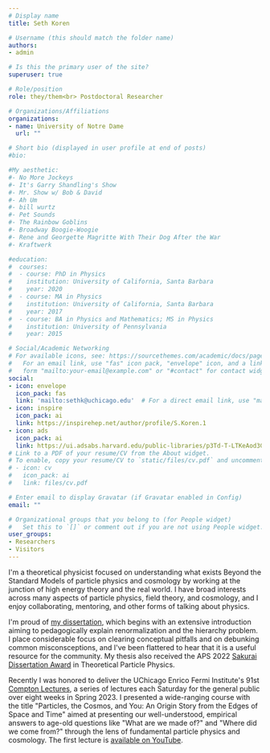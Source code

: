 ```yaml
---
# Display name
title: Seth Koren 

# Username (this should match the folder name)
authors:
- admin

# Is this the primary user of the site?
superuser: true

# Role/position
role: they/them<br> Postdoctoral Researcher 

# Organizations/Affiliations
organizations:
- name: University of Notre Dame
  url: ""

# Short bio (displayed in user profile at end of posts)
#bio: 

#My aesthetic:
#- No More Jockeys
#- It's Garry Shandling's Show
#- Mr. Show w/ Bob & David
#- Ah Um
#- bill wurtz
#- Pet Sounds
#- The Rainbow Goblins
#- Broadway Boogie-Woogie
#- Rene and Georgette Magritte With Their Dog After the War
#- Kraftwerk

#education:
#  courses:
#  - course: PhD in Physics
#    institution: University of California, Santa Barbara
#    year: 2020
#  - course: MA in Physics
#    institution: University of California, Santa Barbara
#    year: 2017
#  - course: BA in Physics and Mathematics; MS in Physics
#    institution: University of Pennsylvania
#    year: 2015

# Social/Academic Networking
# For available icons, see: https://sourcethemes.com/academic/docs/page-builder/#icons
#   For an email link, use "fas" icon pack, "envelope" icon, and a link in the
#   form "mailto:your-email@example.com" or "#contact" for contact widget.
social:
- icon: envelope
  icon_pack: fas
  link: 'mailto:sethk@uchicago.edu'  # For a direct email link, use "mailto:test@example.org".
- icon: inspire
  icon_pack: ai
  link: https://inspirehep.net/author/profile/S.Koren.1
- icon: ads
  icon_pack: ai
  link: https://ui.adsabs.harvard.edu/public-libraries/p3Td-T-LTKeAod3Gn48UEA
# Link to a PDF of your resume/CV from the About widget.
# To enable, copy your resume/CV to `static/files/cv.pdf` and uncomment the lines below.
# - icon: cv
#   icon_pack: ai
#   link: files/cv.pdf

# Enter email to display Gravatar (if Gravatar enabled in Config)
email: ""

# Organizational groups that you belong to (for People widget)
#   Set this to `[]` or comment out if you are not using People widget.
user_groups:
- Researchers
- Visitors
---
```


I'm a theoretical physicist focused on understanding what exists Beyond the Standard Models of particle physics and cosmology 
by working at the junction of high energy theory and the real world. 
I have broad interests across many aspects of particle physics, field theory, and cosmology,
and I enjoy collaborating, mentoring, and other forms of talking about physics.

I'm proud of [my dissertation](http://arxiv.org/abs/2009.11870), which begins with an extensive introduction aiming to pedagogically explain renormalization and the hierarchy problem.
I place considerable focus on clearing conceptual pitfalls and on debunking common misconsceptions, and I've been flattered to hear that it is a useful resource for the community.
My thesis also received the APS 2022 [Sakurai Dissertation Award](https://www.aps.org/programs/honors/prizes/particle.cfm) in Theoretical Particle Physics. 
 
Recently I was honored to deliver the UChicago Enrico Fermi Institute's 91st [Compton Lectures](https://efi.uchicago.edu/events/compton-lecture-series/), 
a series of lectures each Saturday for the general public over eight weeks in Spring 2023. I presented a wide-ranging course with the title 
"Particles, the Cosmos, and You: An Origin Story from the Edges of Space and Time" aimed at presenting our well-understood, empirical answers to age-old questions 
like "What are we made of?" and "Where did we come from?" through the lens of fundamental particle physics and cosmology. The first lecture is [available on YouTube](https://www.youtube.com/watch?v=bASDrVB086s).
